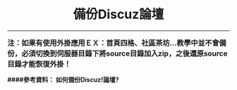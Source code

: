 # **<center>備份Discuz論壇**

---

<font size='3'>
<b>注：如果有使用外掛應用ＥＸ：首頁四格、社區茶坊…教學中並不會備份，必須切換到伺服器目錄下將source目錄加入zip，之後還原source目錄才能恢復外掛！
</font>

####參考資料：
如何備份Discuz!論壇?